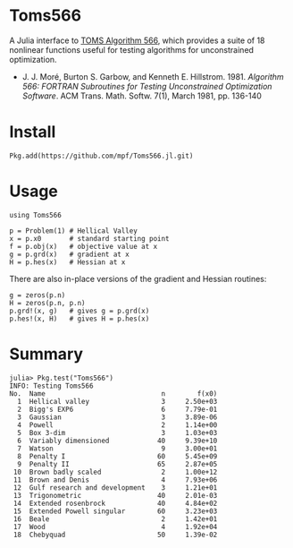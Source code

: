 # Toms566

A Julia interface to [TOMS Algorithm 566](https://dl.acm.org/citation.cfm?doid=355934.355943), which provides a suite of 18 nonlinear functions useful for testing algorithms for unconstrained optimization.

- J. J. Moré, Burton S. Garbow, and Kenneth E. Hillstrom. 1981. _Algorithm 566: FORTRAN Subroutines for Testing Unconstrained Optimization Software_. ACM Trans. Math. Softw. 7(1), March 1981, pp. 136-140

# Install
```
Pkg.add(https://github.com/mpf/Toms566.jl.git)
```

# Usage

```
using Toms566

p = Problem(1) # Hellical Valley
x = p.x0       # standard starting point
f = p.obj(x)   # objective value at x
g = p.grd(x)   # gradient at x
H = p.hes(x)   # Hessian at x
```

There are also in-place versions of the gradient and Hessian routines:

```
g = zeros(p.n)
H = zeros(p.n, p.n)
p.grd!(x, g)   # gives g = p.grd(x)
p.hes!(x, H)   # gives H = p.hes(x)
```

# Summary
```
julia> Pkg.test("Toms566")
INFO: Testing Toms566
No.  Name                             n        f(x0)
  1  Hellical valley                  3     2.50e+03
  2  Bigg's EXP6                      6     7.79e-01
  3  Gaussian                         3     3.89e-06
  4  Powell                           2     1.14e+00
  5  Box 3-dim                        3     1.03e+03
  6  Variably dimensioned            40     9.39e+10
  7  Watson                           9     3.00e+01
  8  Penalty I                       60     5.45e+09
  9  Penalty II                      65     2.87e+05
 10  Brown badly scaled               2     1.00e+12
 11  Brown and Denis                  4     7.93e+06
 12  Gulf research and development    3     1.21e+01
 13  Trigonometric                   40     2.01e-03
 14  Extended rosenbrock             40     4.84e+02
 15  Extended Powell singular        60     3.23e+03
 16  Beale                            2     1.42e+01
 17  Wood                             4     1.92e+04
 18  Chebyquad                       50     1.39e-02
 ```
